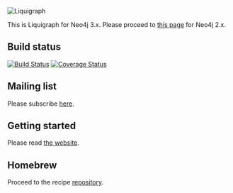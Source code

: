 ![Liquigraph](http://liquigraph.github.io/images/liquigraph-logo.png)

This is Liquigraph for Neo4j 3.x.
Please proceed to [this page](https://github.com/liquigraph/liquigraph/tree/2.x) for Neo4j 2.x.

## Build status

[![Build Status](https://travis-ci.org/liquigraph/liquigraph.png?branch=master)](https://travis-ci.org/liquigraph/liquigraph)
[![Coverage Status](https://coveralls.io/repos/github/liquigraph/liquigraph/badge.svg?branch=master)](https://coveralls.io/github/liquigraph/liquigraph?branch=master)

## Mailing list

Please subscribe [here](https://groups.google.com/forum/?hl=en-GB#!forum/liquigraph-dev).

## Getting started

Please read [the website](http://liquigraph.github.io/).

## Homebrew

Proceed to the recipe [repository](https://www.github.com/liquigraph/homebrew-liquigraph/).
